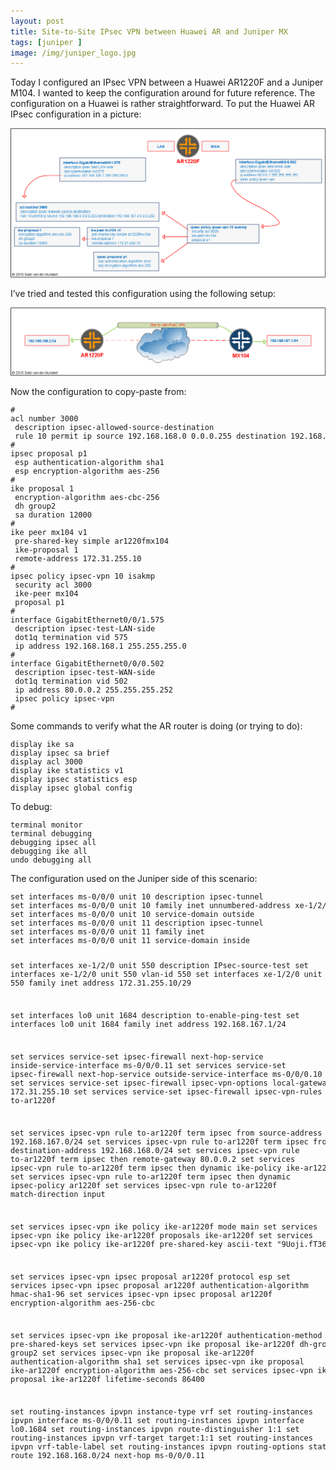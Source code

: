 ```yaml
---
layout: post
title: Site-to-Site IPsec VPN between Huawei AR and Juniper MX
tags: [juniper ]
image: /img/juniper_logo.jpg
---
```



<p>
Today I configured an IPsec VPN between a Huawei AR1220F and a Juniper M104. I wanted to keep the configuration around for future reference.
The configuration on a Huawei is rather straightforward. To put the Huawei AR IPsec configuration in a picture:
</p>
             

![Huawei AR IPsec](/img/huawei_ipsec_config.png "Huawei AR IPsec")   

<p>
I’ve tried and tested this configuration using the following setup:
</p>


![Huawei AR IPsec scenario](/img/huawei_ipsec_scenario.png "Huawei AR IPsec scenario")   

   
<p>
Now the configuration to copy-paste from:
</p>
                
                
                
<pre style="font-size:12px">
# 
acl number 3000
 description ipsec-allowed-source-destination
 rule 10 permit ip source 192.168.168.0 0.0.0.255 destination 192.168.167.0 0.0.0.255
#
ipsec proposal p1
 esp authentication-algorithm sha1
 esp encryption-algorithm aes-256
#
ike proposal 1
 encryption-algorithm aes-cbc-256
 dh group2
 sa duration 12000
#
ike peer mx104 v1
 pre-shared-key simple ar1220fmx104
 ike-proposal 1
 remote-address 172.31.255.10
#
ipsec policy ipsec-vpn 10 isakmp
 security acl 3000
 ike-peer mx104
 proposal p1
#
interface GigabitEthernet0/0/1.575
 description ipsec-test-LAN-side
 dot1q termination vid 575
 ip address 192.168.168.1 255.255.255.0
#
interface GigabitEthernet0/0/0.502
 description ipsec-test-WAN-side
 dot1q termination vid 502
 ip address 80.0.0.2 255.255.255.252
 ipsec policy ipsec-vpn
#
</pre>
<p>
Some commands to verify what the AR router is doing (or trying to do):
</p>
<pre style="font-size:12px">
display ike sa 
display ipsec sa brief
display acl 3000
display ike statistics v1 
display ipsec statistics esp
display ipsec global config</pre>
<p>
To debug:
</p>
<pre style="font-size:12px">
terminal monitor
terminal debugging
debugging ipsec all
debugging ike all
undo debugging all</pre>
<p>
The configuration used on the Juniper side of this scenario:
</p>
<pre style="font-size:12px">
set interfaces ms-0/0/0 unit 10 description ipsec-tunnel
set interfaces ms-0/0/0 unit 10 family inet unnumbered-address xe-1/2/0.550
set interfaces ms-0/0/0 unit 10 service-domain outside
set interfaces ms-0/0/0 unit 11 description ipsec-tunnel
set interfaces ms-0/0/0 unit 11 family inet
set interfaces ms-0/0/0 unit 11 service-domain inside

set interfaces xe-1/2/0 unit 550 description IPsec-source-test
set interfaces xe-1/2/0 unit 550 vlan-id 550
set interfaces xe-1/2/0 unit 550 family inet address 172.31.255.10/29

set interfaces lo0 unit 1684 description to-enable-ping-test
set interfaces lo0 unit 1684 family inet address 192.168.167.1/24

set services service-set ipsec-firewall next-hop-service inside-service-interface ms-0/0/0.11
set services service-set ipsec-firewall next-hop-service outside-service-interface ms-0/0/0.10
set services service-set ipsec-firewall ipsec-vpn-options local-gateway 172.31.255.10
set services service-set ipsec-firewall ipsec-vpn-rules to-ar1220f

set services ipsec-vpn rule to-ar1220f term ipsec from source-address 192.168.167.0/24
set services ipsec-vpn rule to-ar1220f term ipsec from destination-address 192.168.168.0/24
set services ipsec-vpn rule to-ar1220f term ipsec then remote-gateway 80.0.0.2
set services ipsec-vpn rule to-ar1220f term ipsec then dynamic ike-policy ike-ar1220f
set services ipsec-vpn rule to-ar1220f term ipsec then dynamic ipsec-policy ar1220f
set services ipsec-vpn rule to-ar1220f match-direction input

set services ipsec-vpn ike policy ike-ar1220f mode main
set services ipsec-vpn ike policy ike-ar1220f proposals ike-ar1220f
set services ipsec-vpn ike policy ike-ar1220f pre-shared-key ascii-text "$9$Uoji.fT36CtPf1REhrlLxNds4ikP5z3UDAp"

set services ipsec-vpn ipsec proposal ar1220f protocol esp
set services ipsec-vpn ipsec proposal ar1220f authentication-algorithm hmac-sha1-96
set services ipsec-vpn ipsec proposal ar1220f encryption-algorithm aes-256-cbc

set services ipsec-vpn ike proposal ike-ar1220f authentication-method pre-shared-keys
set services ipsec-vpn ike proposal ike-ar1220f dh-group group2
set services ipsec-vpn ike proposal ike-ar1220f authentication-algorithm sha1
set services ipsec-vpn ike proposal ike-ar1220f encryption-algorithm aes-256-cbc
set services ipsec-vpn ike proposal ike-ar1220f lifetime-seconds 86400

set routing-instances ipvpn instance-type vrf
set routing-instances ipvpn interface ms-0/0/0.11
set routing-instances ipvpn interface lo0.1684
set routing-instances ipvpn route-distinguisher 1:1
set routing-instances ipvpn vrf-target target:1:1
set routing-instances ipvpn vrf-table-label
set routing-instances ipvpn routing-options static route 192.168.168.0/24 next-hop ms-0/0/0.11
</pre>   

          
